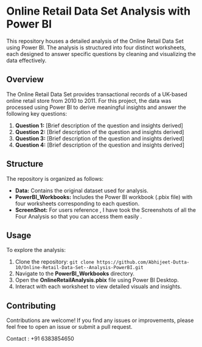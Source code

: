 # Online Retail Data Set Analysis with Power BI

This repository houses a detailed analysis of the Online Retail Data Set using Power BI. The analysis is structured into four distinct worksheets, each designed to answer specific questions by cleaning and visualizing the data effectively.

## Overview

The Online Retail Data Set provides transactional records of a UK-based online retail store from 2010 to 2011. For this project, the data was processed using Power BI to derive meaningful insights and answer the following key questions:

1. **Question 1:** [Brief description of the question and insights derived]
2. **Question 2:** [Brief description of the question and insights derived]
3. **Question 3:** [Brief description of the question and insights derived]
4. **Question 4:** [Brief description of the question and insights derived]

## Structure

The repository is organized as follows:

- **Data:** Contains the original dataset used for analysis.
- **PowerBI_Workbooks:** Includes the Power BI workbook (.pbix file) with four worksheets corresponding to each question.
- **ScreenShot:** For users reference , I have took the Screenshots of all the Four Analysis so that you can access them easily .

## Usage

To explore the analysis:

1. Clone the repository: `git clone https://github.com/Abhijeet-Dutta-10/Online-Retail-Data-Set--Analysis-PowerBI.git`
2. Navigate to the **PowerBI_Workbooks** directory.
3. Open the **OnlineRetailAnalysis.pbix** file using Power BI Desktop.
4. Interact with each worksheet to view detailed visuals and insights.

## Contributing

Contributions are welcome! If you find any issues or improvements, please feel free to open an issue or submit a pull request.

Contact : +91 6383854650

